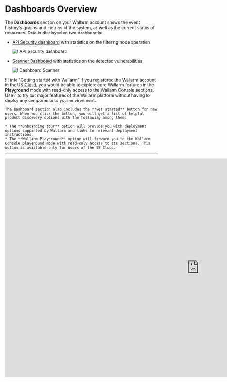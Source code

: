 [img-dashboard-waf]:        ../../images/user-guides/dashboard/dashboard.png
[img-dashboard-scanner]:    ../../images/user-guides/dashboard/dashboard-scanner.png

[doc-scanner]:              ../scanner/intro.md

# Dashboards Overview

The **Dashboards** section on your Wallarm account shows the event history's graphs and metrics of the system, as well as the current status of resources. Data is displayed on two dashboards:

* [API Security dashboard](waf.md) with statistics on the filtering node operation

    ![! API Security dashboard](../../images/user-guides/dashboard/dashboard.png)
* [Scanner Dashboard](scanner.md) with statistics on the detected vulnerabilities

    ![! Dashboard Scanner](../../images/user-guides/dashboard/dashboard-scanner.png)


!!! info "Getting started with Wallarm"
    If you registered the Wallarm account in the US [Cloud](../../about-wallarm-waf/overview.md#cloud), you would be able to explore core Wallarm features in the **Playground** mode with read-only access to the Wallarm Console sections. Use it to try out major features of the Wallarm platform without having to deploy any components to your environment.
    
    The Dashboard section also includes the **Get started** button for new users. When you click the button, you will get a list of helpful product discovery options with the following among them:
    
    * The **Onboarding tour** option will provide you with deployment options supported by Wallarm and links to relevant deployment instructions.
    * The **Wallarm Playground** option will forward you to the Wallarm Console playground mode with read-only access to its sections. This option is available only for users of the US Cloud.

----------

<div class="video-wrapper">
  <iframe width="1280" height="720" src="https://www.youtube.com/embed/6KBn59aGFxQ" frameborder="0" allow="accelerometer; autoplay; encrypted-media; gyroscope; picture-in-picture" allowfullscreen></iframe>
</div>